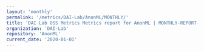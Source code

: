 ```yaml
---
layout: 'monthly'
permalink: '/metrics/DAI-Lab/AnonML/MONTHLY/'
title: 'DAI Lab OSS Metrics Metrics report for AnonML | MONTHLY-REPORT-2020-01-01'
organization: 'DAI-Lab'
repository: 'AnonML'
current_date: '2020-01-01'
---
```


